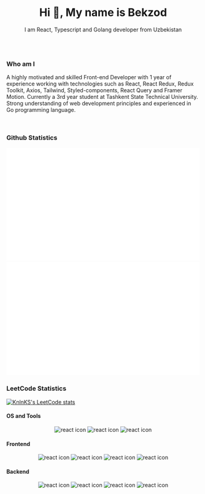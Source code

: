<h1 align="center">Hi 👋, My name is Bekzod</h1>

<p align="center">I am React, Typescript and Golang developer from Uzbekistan</p>

<br>
<br>

<h3>Who am I</h3>
<p>A highly motivated and skilled Front-end Developer with 1 year of experience working with technologies such as React, React Redux, Redux Toolkit, Axios, Tailwind, Styled-components, React Query and Framer Motion. Currently a 3rd year student at Tashkent State Technical University. Strong understanding of web development principles and experienced in Go programming language.</p>

<br>

<h3>Github Statistics</h3>

![](https://raw.githubusercontent.com/mirzaahmedov/github-stats/master/generated/overview.svg#gh-light-mode-only)
![](https://raw.githubusercontent.com/mirzaahmedov/github-stats/master/generated/languages.svg#gh-light-mode-only)

<h3>LeetCode Statistics</h3>

[![KnlnKS's LeetCode stats](https://leetcode-stats-six.vercel.app/?username=mirzaahmedov)](https://leetcode.com/mirzaahmedov)

<h4>OS and Tools</h4>
<p align="center">
  <a><img height="100" src="https://simpleicons.org/icons/go.svg" alt="react icon" ></a>
  <a><img height="100" src="https://simpleicons.org/icons/linux.svg" alt="react icon" ></a>
  <a><img height="100" src="https://simpleicons.org/icons/neovim.svg" alt="react icon" ></a>
</p>
<h4>Frontend</h4>
<p align="center">
  <a><img height="100" src="https://simpleicons.org/icons/react.svg" alt="react icon" ></a>
  <a><img height="100" src="https://simpleicons.org/icons/reactquery.svg" alt="react icon" ></a>
  <a><img height="100" src="https://simpleicons.org/icons/tailwindcss.svg" alt="react icon" ></a>
  <a><img height="100" src="https://simpleicons.org/icons/redux.svg" alt="react icon" ></a>
<p>
<h4>Backend</h4>
<p align="center">
  <a><img height="100" src="https://simpleicons.org/icons/javascript.svg" alt="react icon" ></a>
  <a><img height="100" src="https://simpleicons.org/icons/typescript.svg" alt="react icon" ></a>
  <a><img height="100" src="https://simpleicons.org/icons/nodedotjs.svg" alt="react icon" ></a>
  <a><img height="100" src="https://simpleicons.org/icons/docker.svg" alt="react icon" ></a>
<p>

